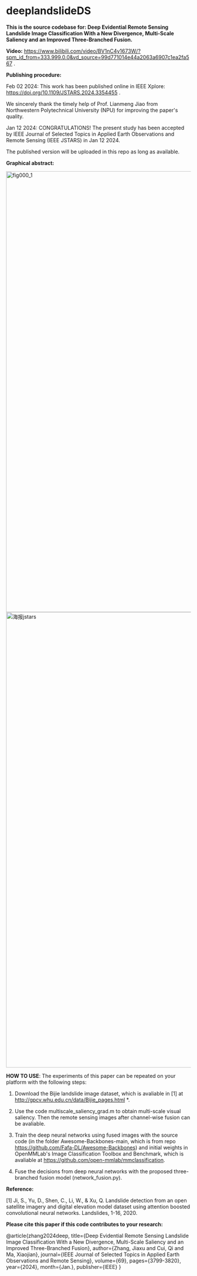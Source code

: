# deeplandslideDS
**This is the source codebase for: Deep Evidential Remote Sensing Landslide Image Classification With a New Divergence, Multi-Scale Saliency and an Improved Three-Branched Fusion.** 

**Video:** https://www.bilibili.com/video/BV1nC4y1673W/?spm_id_from=333.999.0.0&vd_source=99d771014e44a2063a6907c1ea2fa567 .

**Publishing procedure:**

Feb 02 2024: This work has been published online in IEEE Xplore: https://doi.org/10.1109/JSTARS.2024.3354455 . 

We sincerely thank the timely help of Prof. Lianmeng Jiao from Northwestern Polytechnical University (NPU) for improving the paper's quality. 

Jan 12 2024: CONGRATULATIONS! The present study has been accepted by IEEE Journal of Selected Topics in Applied Earth Observations and Remote Sensing (IEEE JSTARS) in Jan 12 2024.

The published version will be uploaded in this repo as long as available. 

**Graphical abstract:**

<img width="1200" alt="fig000_1" src="https://github.com/defzhangaa/deeplandslideDS/assets/128769580/7e266e86-0a20-4524-aaf1-0cc3acecbfb5">


<img width="1240" alt="海报jstars" src="https://github.com/defzhangaa/deeplandslideDS/assets/128769580/970f58cd-e102-4b05-8502-711f93310092">


**HOW TO USE**: The experiments of this paper can be repeated on your platform with the following steps: 

1. Download the Bijie landslide image dataset, which is avaliable in [1] at http://gpcv.whu.edu.cn/data/Bijie_pages.html *. 

2. Use the code multiscale_saliency_grad.m to obtain multi-scale visual saliency. Then the remote sensing images after channel-wise fusion can be avaliable.  

3. Train the deep neural networks using fused images with the source code (in the folder Awesome-Backbones-main, which is from repo https://github.com/Fafa-DL/Awesome-Backbones) and initial weights in OpenMMLab's Image Classification Toolbox and Benchmark, which is avaliable at https://github.com/open-mmlab/mmclassification. 

4. Fuse the decisions from deep neural networks with the proposed three-branched fusion model (network_fusion.py). 

**Reference:** 

[1] Ji, S., Yu, D., Shen, C., Li, W., & Xu, Q. Landslide detection from an open satellite imagery and digital elevation model dataset using attention boosted convolutional neural networks. Landslides, 1-16, 2020. 

**Please cite this paper if this code contributes to your research:**

@article{zhang2024deep,  title={Deep Evidential Remote Sensing Landslide Image Classification With a New Divergence, Multi-Scale Saliency and an Improved Three-Branched Fusion},  author={Zhang, Jiaxu and Cui, Qi and Ma, Xiaojian},  journal={IEEE Journal of Selected Topics in Applied Earth Observations and Remote Sensing},  volume={69},  pages={3799-3820},  year={2024},  month={Jan.},  publisher={IEEE}  }

